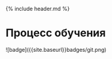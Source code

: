 {% include header.md %}

Процесс обучения
===
<span class="badge">
![badge]({{site.baseurl}}badges/git.png)
</span>